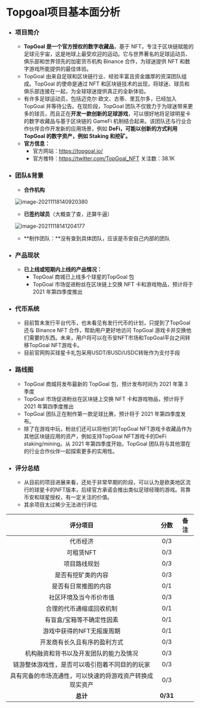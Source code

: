 # Topgoal项目基本面分析

- ### 项目简介

  - **TopGoal 是一个官方授权的数字收藏品**，基于 NFT，专注于区块链赋能的足球元宇宙，这是地球上最受欢迎的运动。它与世界著名的足球运动员、俱乐部和世界领先的加密货币机构 Binance 合作，为球迷提供 NFT 和数字游戏所能提供的最佳体验。
  - TopGoal 由来自足球和区块链行业、经验丰富且资金雄厚的资深团队组成。TopGoal 的使命是通过 NFT 和区块链技术的出现，将球迷、球员和俱乐部连接在一起，为全球球迷提供真正的全新体验。
  - 有许多足球运动员，包括迈克尔·欧文、古蒂、里瓦尔多，已经加入 TopGoal 并等待公告。在现阶段，TopGoal 团队不仅致力于为球迷带来更多的球员，而且正在**开发一款创新的足球游戏**，可以很好地将足球明星卡的数字收藏品与基于区块链的 GameFi 机制结合起来。该团队还与行业合作伙伴合作开发新的应用场景，例如 **DeFi，可能以创新的方式利用 TopGoal 的数字资产，例如 Staking 和挖矿。**
  - **官方信息：**
    - 官方网站：https://topgoal.io/
    - 官方推特：https://twitter.com/TopGoal_NFT 关注数：38.1K



- ### 团队&背景

  - **合作机构**

  ![image-20211118140920380](https://i.loli.net/2021/11/18/vehYx5L9zckZwT2.png)

  - **已签约球员**（大概查了查，还算牛逼）

  ![image-20211118141204177](https://i.loli.net/2021/11/18/fnW8yMoUJlZLw5P.png)

  - **制作团队：**没有查到具体团队，应该是币安自己内部的团队



- ### 产品现状

  - **已上线或短期内上线的产品情况：**
    - TopGoal 商城已上线多个球星的TopGoal 包
    - TopGoal 市场促进粉丝在区块链上交换 NFT 卡和游戏物品，预计将于 2021 年第四季度推出

  

- ### 代币系统

  - 目前暂未发行平台代币，也未看见有发行代币的计划，只提到了TopGoal 还与 Binance NFT 合作，帮助用户更好地访问 TopGoal 游戏卡并交换他们需要的东西。未来，用户将可以在币安NFT市场和TopGoal平台之间转移TopGoal NFT游戏卡。
  - 目前官网购买球星卡礼包采用USDT/BUSD/USDC转账作为支付手段

  

- ### 路线图

  - TopGoal 商城将发布最新的 TopGoal 包，预计发布时间为 2021 年第 3 季度
  - TopGoal 市场促进粉丝在区块链上交换 NFT 卡和游戏物品，预计将于 2021 年第四季度推出
  - TopGoal 团队正在制作第一款足球比赛，预计将于 2021 年第四季度发布。
  - 除了在游戏中玩，粉丝们还可以将他们的TopGoal NFT游戏卡收藏品作为其他区块链应用的资产，例如支持TopGoal NFT游戏卡的DeFi staking/mining。从 2021 年第四季度开始，TopGoal 团队将与其他潜在的行业合作伙伴一起探索更多的实用性。



- ### 评分总结

  - 从目前的项目进展来看，还处于非常早期的阶段，可以认为是欧美地区流行的球星卡的NFT版本，后续官方承诺会推出类似足球经理的游戏。背靠币安和球星授权，有一定关注的价值。
  - 其余项目太过稀少无法进行评估

|                         评分项目                         |   分数   | 备注 |
| :------------------------------------------------------: | :------: | :--: |
|                         代币经济                         |   0/3    |      |
|                        可租赁NFT                         |   0/3    |      |
|                       项目路线规划                       |   0/3    |      |
|                    是否有挖矿类的内容                    |   0/3    |      |
|                   是否有日常推图的内容                   |   0/1    |      |
|                  社区环境及当今币价市值                  |   0/3    |      |
|                 合理的代币通缩或回收机制                 |   0/1    |      |
|                有盲盒/宝箱等不确定性因素                 |   0/1    |      |
|                游戏中获得的NFT无报废周期                 |   0/1    |      |
|               开发商有长久且有序的盈利方式               |   0/3    |      |
|          机构融资和背书以及开发团队的能力及情况          |   0/3    |      |
|      链游整体游戏性，是否可以吸引抱着不同目的的玩家      |   0/3    |      |
| 具有完备的市场流通性，可以快速的将游戏资产转换成现实资产 |   0/3    |      |
|                         **总计**                         | **0/31** |      |